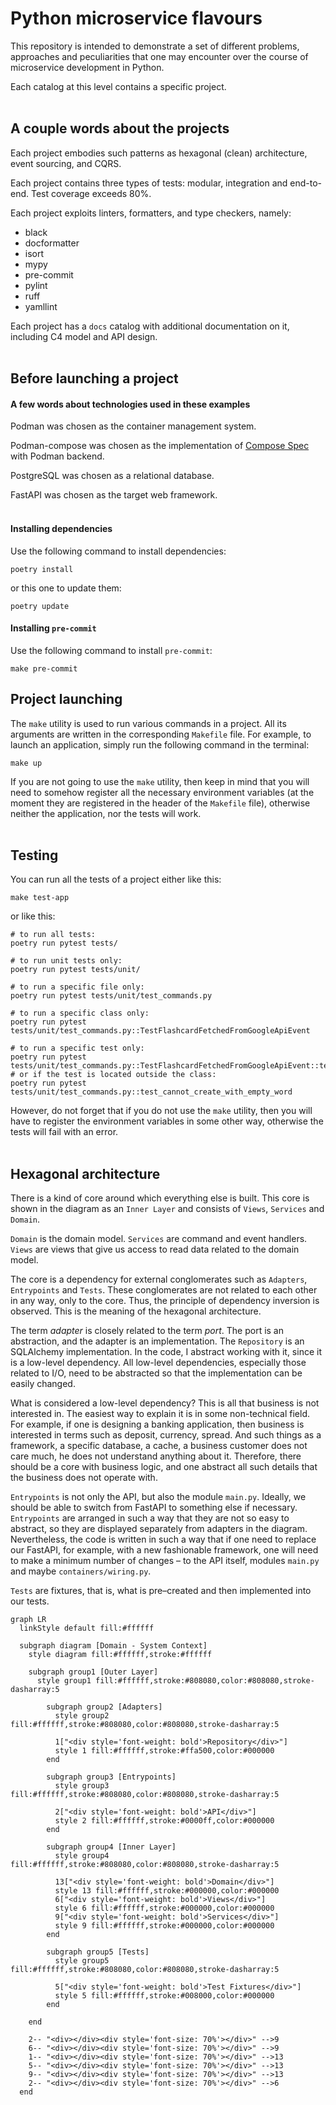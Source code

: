 # Python microservice flavours

This repository is intended to demonstrate a set of different problems, approaches and peculiarities that one may encounter over the course of microservice development in Python.

Each catalog at this level contains a specific project.
<br />
<br />

## A couple words about the projects

Each project embodies such patterns as hexagonal (clean) architecture, event sourcing, and CQRS.

Each project contains three types of tests: modular, integration and end-to-end. Test coverage exceeds 80%.

Each project exploits linters, formatters, and type checkers, namely:
- black
- docformatter
- isort
- mypy
- pre-commit
- pylint
- ruff
- yamllint

Each project has a `docs` catalog with additional documentation on it, including C4 model and API design.
<br />
<br />

## Before launching a project

#### A few words about technologies used in these examples

Podman was chosen as the container management system.

Podman-compose was chosen as the implementation of [Compose Spec](https://compose-spec.io/) with Podman backend.

PostgreSQL was chosen as a relational database.

FastAPI was chosen as the target web framework.
<br />
<br />

#### Installing dependencies

Use the following command to install dependencies:

```shell
poetry install
```

or this one to update them:

```shell
poetry update
```

#### Installing `pre-commit`

Use the following command to install `pre-commit`:

```shell
make pre-commit
```

## Project launching

The `make` utility is used to run various commands in a project. All its arguments are written in the corresponding `Makefile` file. For example, to launch an application, simply run the following command in the terminal:

```shell
make up
```

If you are not going to use the `make` utility, then keep in mind that you will need to somehow register all the necessary environment variables (at the moment they are registered in the header of the `Makefile` file), otherwise neither the application, nor the tests will work.
<br />
<br />

## Testing

You can run all the tests of a project either like this:

```shell
make test-app
```

or like this:

```shell
# to run all tests:
poetry run pytest tests/

# to run unit tests only:
poetry run pytest tests/unit/

# to run a specific file only:
poetry run pytest tests/unit/test_commands.py

# to run a specific class only:
poetry run pytest tests/unit/test_commands.py::TestFlashcardFetchedFromGoogleApiEvent

# to run a specific test only:
poetry run pytest tests/unit/test_commands.py::TestFlashcardFetchedFromGoogleApiEvent::test_cannot_create_with_empty_word
# or if the test is located outside the class:
poetry run pytest tests/unit/test_commands.py::test_cannot_create_with_empty_word
```

However, do not forget that if you do not use the `make` utility, then you will have to register the environment variables in some other way, otherwise the tests will fail with an error.
<br />
<br />

## Hexagonal architecture

There is a kind of core around which everything else is built. This core is shown in the diagram as an `Inner Layer` and consists of `Views`, `Services` and `Domain`.

`Domain` is the domain model.
`Services` are command and event handlers.
`Views` are views that give us access to read data related to the domain model.

The core is a dependency for external conglomerates such as `Adapters`, `Entrypoints` and `Tests`. These conglomerates are not related to each other in any way, only to the core. Thus, the principle of dependency inversion is observed. This is the meaning of the hexagonal architecture.

The term *adapter* is closely related to the term *port*. The port is an abstraction, and the adapter is an implementation. The `Repository` is an SQLAlchemy implementation. In the code, I abstract working with it, since it is a low-level dependency. All low-level dependencies, especially those related to I/O, need to be abstracted so that the implementation can be easily changed.

What is considered a low-level dependency? This is all that business is not interested in. The easiest way to explain it is in some non-technical field. For example, if one is designing a banking application, then business is interested in terms such as deposit, currency, spread. And such things as a framework, a specific database, a cache, a business customer does not care much, he does not understand anything about it. Therefore, there should be a core with business logic, and one abstract all such details that the business does not operate with.

`Entrypoints` is not only the API, but also the module `main.py`. Ideally, we should be able to switch from FastAPI to something else if necessary. `Entrypoints` are arranged in such a way that they are not so easy to abstract, so they are displayed separately from adapters in the diagram. Nevertheless, the code is written in such a way that if one need to replace our FastAPI, for example, with a new fashionable framework, one will need to make a minimum number of changes – to the API itself, modules `main.py` and maybe `containers/wiring.py`.

`Tests` are fixtures, that is, what is pre–created and then implemented into our tests.

```mermaid
graph LR
  linkStyle default fill:#ffffff

  subgraph diagram [Domain - System Context]
    style diagram fill:#ffffff,stroke:#ffffff

    subgraph group1 [Outer Layer]
      style group1 fill:#ffffff,stroke:#808080,color:#808080,stroke-dasharray:5

        subgraph group2 [Adapters]
          style group2 fill:#ffffff,stroke:#808080,color:#808080,stroke-dasharray:5

          1["<div style='font-weight: bold'>Repository</div>"]
          style 1 fill:#ffffff,stroke:#ffa500,color:#000000
        end

        subgraph group3 [Entrypoints]
          style group3 fill:#ffffff,stroke:#808080,color:#808080,stroke-dasharray:5

          2["<div style='font-weight: bold'>API</div>"]
          style 2 fill:#ffffff,stroke:#0000ff,color:#000000
        end

        subgraph group4 [Inner Layer]
          style group4 fill:#ffffff,stroke:#808080,color:#808080,stroke-dasharray:5

          13["<div style='font-weight: bold'>Domain</div>"]
          style 13 fill:#ffffff,stroke:#000000,color:#000000
          6["<div style='font-weight: bold'>Views</div>"]
          style 6 fill:#ffffff,stroke:#000000,color:#000000
          9["<div style='font-weight: bold'>Services</div>"]
          style 9 fill:#ffffff,stroke:#000000,color:#000000
        end

        subgraph group5 [Tests]
          style group5 fill:#ffffff,stroke:#808080,color:#808080,stroke-dasharray:5

          5["<div style='font-weight: bold'>Test Fixtures</div>"]
          style 5 fill:#ffffff,stroke:#008000,color:#000000
        end

    end

    2-- "<div></div><div style='font-size: 70%'></div>" -->9
    6-- "<div></div><div style='font-size: 70%'></div>" -->9
    1-- "<div></div><div style='font-size: 70%'></div>" -->13
    5-- "<div></div><div style='font-size: 70%'></div>" -->13
    9-- "<div></div><div style='font-size: 70%'></div>" -->13
    2-- "<div></div><div style='font-size: 70%'></div>" -->6
  end
```
